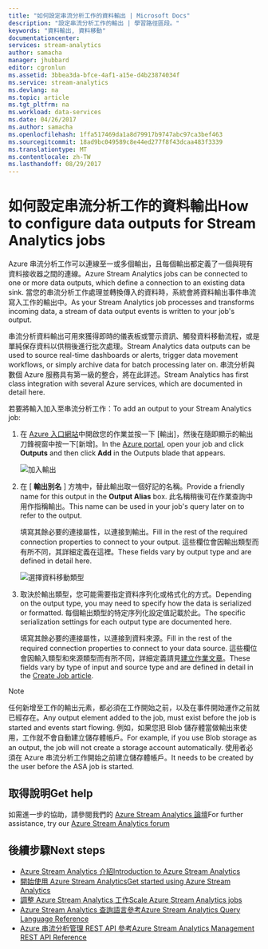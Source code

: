 ```yaml
---
title: "如何設定串流分析工作的資料輸出 | Microsoft Docs"
description: "設定串流分析工作的輸出 | 學習路徑區段。"
keywords: "資料輸出, 資料移動"
documentationcenter: 
services: stream-analytics
author: samacha
manager: jhubbard
editor: cgronlun
ms.assetid: 3bbea3da-bfce-4af1-a15e-d4b23874034f
ms.service: stream-analytics
ms.devlang: na
ms.topic: article
ms.tgt_pltfrm: na
ms.workload: data-services
ms.date: 04/26/2017
ms.author: samacha
ms.openlocfilehash: 1ffa517469da1a8d79917b9747abc97ca3bef463
ms.sourcegitcommit: 18ad9bc049589c8e44ed277f8f43dcaa483f3339
ms.translationtype: MT
ms.contentlocale: zh-TW
ms.lasthandoff: 08/29/2017
---
```

# <a name="how-to-configure-data-outputs-for-stream-analytics-jobs"></a><span data-ttu-id="4bcc4-104">如何設定串流分析工作的資料輸出</span><span class="sxs-lookup"><span data-stu-id="4bcc4-104">How to configure data outputs for Stream Analytics jobs</span></span>

<span data-ttu-id="4bcc4-105">Azure 串流分析工作可以連線至一或多個輸出，且每個輸出都定義了一個與現有資料接收器之間的連線。</span><span class="sxs-lookup"><span data-stu-id="4bcc4-105">Azure Stream Analytics jobs can be connected to one or more data outputs, which define a connection to an existing data sink.</span></span> <span data-ttu-id="4bcc4-106">當您的串流分析工作處理並轉換傳入的資料時，系統會將資料輸出事件串流寫入工作的輸出中。</span><span class="sxs-lookup"><span data-stu-id="4bcc4-106">As your Stream Analytics job processes and transforms incoming data, a stream of data output events is written to your job's output.</span></span>

<span data-ttu-id="4bcc4-107">串流分析資料輸出可用來獲得即時的儀表板或警示資訊、觸發資料移動流程，或是單純保存資料以供稍後進行批次處理。</span><span class="sxs-lookup"><span data-stu-id="4bcc4-107">Stream Analytics data outputs can be used to source real-time dashboards or alerts, trigger data movement workflows, or simply archive data for batch processing later on.</span></span> <span data-ttu-id="4bcc4-108">串流分析與數個 Azure 服務具有第一級的整合，將在此詳述。</span><span class="sxs-lookup"><span data-stu-id="4bcc4-108">Stream Analytics has first class integration with several Azure services, which are documented in detail here.</span></span>

<span data-ttu-id="4bcc4-109">若要將輸入加入至串流分析工作：</span><span class="sxs-lookup"><span data-stu-id="4bcc4-109">To add an output to your Stream Analytics job:</span></span>

1. <span data-ttu-id="4bcc4-110">在 [Azure 入口網站](https://portal.azure.com)中開啟您的作業並按一下 [輸出]，然後在隨即顯示的輸出刀鋒視窗中按一下[新增]。</span><span class="sxs-lookup"><span data-stu-id="4bcc4-110">In the [Azure portal](https://portal.azure.com), open your job and click **Outputs** and then click **Add** in the Outputs blade that appears.</span></span>
   
    ![加入輸出](./media/stream-analytics-add-outputs/1-stream-analytics-add-outputs.png)  
   
2. <span data-ttu-id="4bcc4-112">在 [ **輸出別名** ] 方塊中，替此輸出取一個好記的名稱。</span><span class="sxs-lookup"><span data-stu-id="4bcc4-112">Provide a friendly name for this output in the **Output Alias** box.</span></span> <span data-ttu-id="4bcc4-113">此名稱稍後可在作業查詢中用作指稱輸出。</span><span class="sxs-lookup"><span data-stu-id="4bcc4-113">This name can be used in your job's query later on to refer to the output.</span></span>  
   
    <span data-ttu-id="4bcc4-114">填寫其餘必要的連接屬性，以連接到輸出。</span><span class="sxs-lookup"><span data-stu-id="4bcc4-114">Fill in the rest of the required connection properties to connect to your output.</span></span>  <span data-ttu-id="4bcc4-115">這些欄位會因輸出類型而有所不同，其詳細定義在這裡。</span><span class="sxs-lookup"><span data-stu-id="4bcc4-115">These fields vary by output type and are defined in detail here.</span></span>  
   
    ![選擇資料移動類型](./media/stream-analytics-add-outputs/2-stream-analytics-add-outputs.png)  
   
3. <span data-ttu-id="4bcc4-117">取決於輸出類型，您可能需要指定資料序列化或格式化的方式。</span><span class="sxs-lookup"><span data-stu-id="4bcc4-117">Depending on the output type, you may need to specify how the data is serialized or formatted.</span></span> <span data-ttu-id="4bcc4-118">每個輸出類型的特定序列化設定值記載於此。</span><span class="sxs-lookup"><span data-stu-id="4bcc4-118">The specific serialization settings for each output type are documented here.</span></span>
   
    <span data-ttu-id="4bcc4-119">填寫其餘必要的連接屬性，以連接到資料來源。</span><span class="sxs-lookup"><span data-stu-id="4bcc4-119">Fill in the rest of the required connection properties to connect to your data source.</span></span> <span data-ttu-id="4bcc4-120">這些欄位會因輸入類型和來源類型而有所不同，詳細定義請見[建立作業文章](stream-analytics-create-a-job.md)。</span><span class="sxs-lookup"><span data-stu-id="4bcc4-120">These fields vary by type of input and source type and are defined in detail in the [Create Job article](stream-analytics-create-a-job.md).</span></span>  

> [!Note]
>
> <span data-ttu-id="4bcc4-121">任何新增至工作的輸出元素，都必須在工作開始之前，以及在事件開始運作之前就已經存在。</span><span class="sxs-lookup"><span data-stu-id="4bcc4-121">Any output element added to the job, must exist before the job is started and events start flowing.</span></span> <span data-ttu-id="4bcc4-122">例如，如果您把 Blob 儲存體當做輸出來使用，工作就不會自動建立儲存體帳戶。</span><span class="sxs-lookup"><span data-stu-id="4bcc4-122">For example, if you use Blob storage as an output, the job will not create a storage account automatically.</span></span> <span data-ttu-id="4bcc4-123">使用者必須在 Azure 串流分析工作開始之前建立儲存體帳戶。</span><span class="sxs-lookup"><span data-stu-id="4bcc4-123">It needs to be created by the user before the ASA job is started.</span></span>
> 
 

## <a name="get-help"></a><span data-ttu-id="4bcc4-124">取得說明</span><span class="sxs-lookup"><span data-stu-id="4bcc4-124">Get help</span></span>
<span data-ttu-id="4bcc4-125">如需進一步的協助，請參閱我們的 [Azure Stream Analytics 論壇](https://social.msdn.microsoft.com/Forums/en-US/home?forum=AzureStreamAnalytics)</span><span class="sxs-lookup"><span data-stu-id="4bcc4-125">For further assistance, try our [Azure Stream Analytics forum](https://social.msdn.microsoft.com/Forums/en-US/home?forum=AzureStreamAnalytics)</span></span>

## <a name="next-steps"></a><span data-ttu-id="4bcc4-126">後續步驟</span><span class="sxs-lookup"><span data-stu-id="4bcc4-126">Next steps</span></span>
* [<span data-ttu-id="4bcc4-127">Azure Stream Analytics 介紹</span><span class="sxs-lookup"><span data-stu-id="4bcc4-127">Introduction to Azure Stream Analytics</span></span>](stream-analytics-introduction.md)
* [<span data-ttu-id="4bcc4-128">開始使用 Azure Stream Analytics</span><span class="sxs-lookup"><span data-stu-id="4bcc4-128">Get started using Azure Stream Analytics</span></span>](stream-analytics-real-time-fraud-detection.md)
* [<span data-ttu-id="4bcc4-129">調整 Azure Stream Analytics 工作</span><span class="sxs-lookup"><span data-stu-id="4bcc4-129">Scale Azure Stream Analytics jobs</span></span>](stream-analytics-scale-jobs.md)
* [<span data-ttu-id="4bcc4-130">Azure Stream Analytics 查詢語言參考</span><span class="sxs-lookup"><span data-stu-id="4bcc4-130">Azure Stream Analytics Query Language Reference</span></span>](https://msdn.microsoft.com/library/azure/dn834998.aspx)
* [<span data-ttu-id="4bcc4-131">Azure 串流分析管理 REST API 參考</span><span class="sxs-lookup"><span data-stu-id="4bcc4-131">Azure Stream Analytics Management REST API Reference</span></span>](https://msdn.microsoft.com/library/azure/dn835031.aspx)

